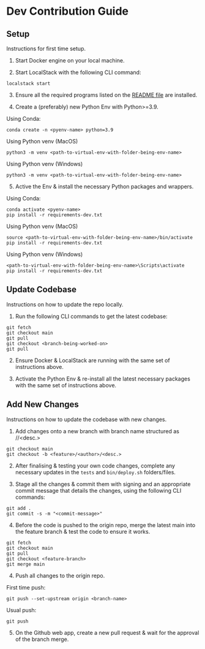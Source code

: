 # Dev Contribution Guide

## Setup
Instructions for first time setup. 

1. Start Docker engine on your local machine.   

2. Start LocalStack with the following CLI command: 

```
localstack start
```

3. Ensure all the required programs listed on the [README file](./README.md) are installed.   

4. Create a (preferably) new Python Env with Python>=3.9.   

Using Conda: 
```
conda create -n <pyenv-name> python=3.9
```

Using Python venv (MacOS)
```
python3 -m venv <path-to-virtual-env-with-folder-being-env-name>
```

Using Python venv (Windows)
```
python3 -m venv <path-to-virtual-env-with-folder-being-env-name>
```

5. Active the Env & install the necessary Python packages and wrappers.   

Using Conda: 
```
conda activate <pyenv-name>
pip install -r requirements-dev.txt
```

Using Python venv (MacOS)
```
source <path-to-virtual-env-with-folder-being-env-name>/bin/activate
pip install -r requirements-dev.txt
```

Using Python venv (Windows)
```
<path-to-virtual-env-with-folder-being-env-name>\Scripts\activate
pip install -r requirements-dev.txt
```

## Update Codebase
Instructions on how to update the repo locally.   

1. Run the following CLI commands to get the latest codebase:   

```
git fetch
git checkout main
git pull
git checkout <branch-being-worked-on>
git pull
```

2. Ensure Docker & LocalStack are running with the same set of instructions above.   

3. Activate the Python Env & re-install all the latest necessary packages with the same set of instructions above.   

## Add New Changes
Instructions on how to update the codebase with new changes.   

1. Add changes onto a new branch with branch name structured as <feature>/<author>/<desc.>

```
git checkout main
git checkout -b <feature>/<author>/<desc.>
```

2. After finalising & testing your own code changes, complete any necessary updates in the `tests` and `bin/deploy.sh` folders/files.   

3. Stage all the changes & commit them with signing and an appropriate commit message that details the changes, using the following CLI commands:

```
git add .
git commit -s -m "<commit-message>"
```

4. Before the code is pushed to the origin repo, merge the latest main into the feature branch & test the code to ensure it works.   

```
git fetch
git checkout main
git pull
git checkout <feature-branch>
git merge main
```

4. Push all changes to the origin repo.   

First time push:
```
git push --set-upstream origin <branch-name>
```

Usual push:
```
git push
```

5. On the Github web app, create a new pull request & wait for the approval of the branch merge.   
